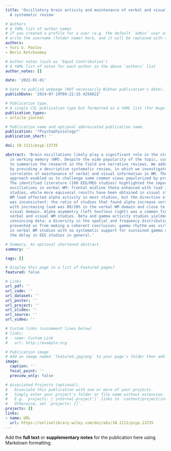 ```yaml
---
title: 'Oscillatory brain activity and maintenance of verbal and visual working memory:
  A systematic review'

# Authors
# A YAML list of author names
# If you created a profile for a user (e.g. the default `admin` user at `content/authors/admin/`), 
# write the username (folder name) here, and it will be replaced with their full name and linked to their profile.
authors:
- Yuri G. Pavlov
- Boris Kotchoubey

# Author notes (such as 'Equal Contribution')
# A YAML list of notes for each author in the above `authors` list
author_notes: []

date: '2022-01-01'

# Date to publish webpage (NOT necessarily Bibtex publication's date).
publishDate: '2024-07-19T09:22:15.425662Z'

# Publication type.
# A single CSL publication type but formatted as a YAML list (for Hugo requirements).
publication_types:
- article-journal

# Publication name and optional abbreviated publication name.
publication: '*Psychophysiology*'
publication_short: ''

doi: 10.1111/psyp.13735

abstract: 'Brain oscillations likely play a significant role in the storage of information
  in working memory (WM). Despite the wide popularity of the topic, current attempts
  to summarize the research in the field are narrative reviews. We address this gap
  by providing a descriptive systematic review, in which we investigated oscillatory
  correlates of maintenance of verbal and visual information in WM. The systematic
  approach enabled us to challenge some common views popularized by previous research.
  The identified literature (100 EEG/MEG studies) highlighted the importance of theta
  oscillations in verbal WM: frontal midline theta enhanced with load in most verbal
  studies, while more equivocal results have been obtained in visual studies. Increasing
  WM load affected alpha activity in most studies, but the direction of the effect
  was inconsistent: the ratio of studies that found alpha increase versus decrease
  with increasing load was 80/20% in the verbal WM domain and close to 60/40% in the
  visual domain. Alpha asymmetry (left textless right) was a common finding in both
  verbal and visual WM studies. Beta and gamma activity studies yielded the least
  convincing data: a diversity in the spatial and frequency distribution of beta activity
  prevented us from making a coherent conclusion; gamma rhythm was virtually neglected
  in verbal WM studies with no systematic support for sustained gamma changes during
  the delay in EEG studies in general.'

# Summary. An optional shortened abstract.
summary: ''

tags: []

# Display this page in a list of Featured pages?
featured: false

# Links
url_pdf: ''
url_code: ''
url_dataset: ''
url_poster: ''
url_project: ''
url_slides: ''
url_source: ''
url_video: ''

# Custom links (uncomment lines below)
# links:
# - name: Custom Link
#   url: http://example.org

# Publication image
# Add an image named `featured.jpg/png` to your page's folder then add a caption below.
image:
  caption: ''
  focal_point: ''
  preview_only: false

# Associated Projects (optional).
#   Associate this publication with one or more of your projects.
#   Simply enter your project's folder or file name without extension.
#   E.g. `projects: ['internal-project']` links to `content/project/internal-project/index.md`.
#   Otherwise, set `projects: []`.
projects: []
links:
- name: URL
  url: https://onlinelibrary.wiley.com/doi/abs/10.1111/psyp.13735
---
```


Add the **full text** or **supplementary notes** for the publication here using Markdown formatting.
